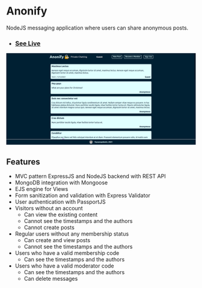 # Anonify

NodeJS messaging application where users can share anonymous posts.

- ### [See Live](https://anonify.herokuapp.com/)

![Preview](./preview.png)

## Features

- MVC pattern ExpressJS and NodeJS backend with REST API
- MongoDB integration with Mongoose
- EJS engine for Views
- Form sanitization and validation with Express Validator
- User authentication with PassportJS
- Visitors without an account
  - Can view the existing content
  - Cannot see the timestamps and the authors
  - Cannot create posts
- Regular users without any membership status
  - Can create and view posts
  - Cannot see the timestamps and the authors
- Users who have a valid membership code
  - Can see the timestamps and the authors
- Users who have a valid moderator code
  - Can see the timestamps and the authors
  - Can delete messages
